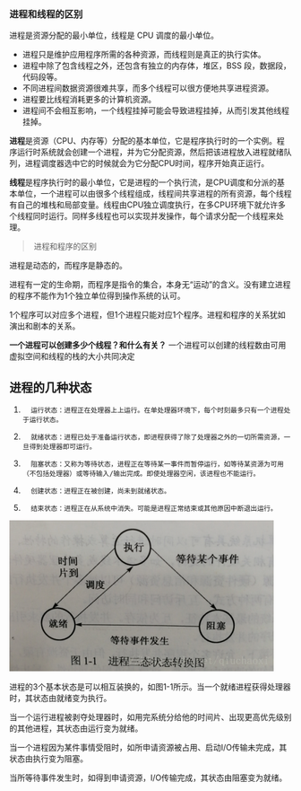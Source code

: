 ### 进程和线程的区别

进程是资源分配的最小单位，线程是 CPU 调度的最小单位。

- 进程只是维护应用程序所需的各种资源，而线程则是真正的执行实体。
- 进程中除了包含线程之外，还包含有独立的内存体，堆区，BSS 段，数据段，代码段等。
- 不同进程间数据资源很难共享，而多个线程可以很方便地共享进程资源。
- 进程要比线程消耗更多的计算机资源。
- 进程间不会相互影响，一个线程挂掉可能会导致进程挂掉，从而引发其他线程挂掉。



**进程**是资源（CPU、内存等）分配的基本单位，它是程序执行时的一个实例。程序运行时系统就会创建一个进程，并为它分配资源，然后把该进程放入进程就绪队列，进程调度器选中它的时候就会为它分配CPU时间，程序开始真正运行。

**线程**是程序执行时的最小单位，它是进程的一个执行流，是CPU调度和分派的基本单位，一个进程可以由很多个线程组成，线程间共享进程的所有资源，每个线程有自己的堆栈和局部变量。线程由CPU独立调度执行，在多CPU环境下就允许多个线程同时运行。同样多线程也可以实现并发操作，每个请求分配一个线程来处理。   

> ​     进程和程序的区别    

   进程是动态的，而程序是静态的。    

   进程有一定的生命期，而程序是指令的集合，本身无“运动”的含义。没有建立进程的程序不能作为1个独立单位得到操作系统的认可。    

​    1个程序可以对应多个进程，但1个进程只能对应1个程序。进程和程序的关系犹如演出和剧本的关系。   

 **一个进程可以创建多少个线程？和什么有关？**
 一个进程可以创建的线程数由可用虚拟空间和线程的栈的大小共同决定

## 进程的几种状态

1)       运行状态：进程正在处理器上上运行。在单处理器环境下，每个时刻最多只有一个进程处于运行状态。

2)       就绪状态：进程已处于准备运行状态，即进程获得了除了处理器之外的一切所需资源，一旦得到处理器即可运行。

3)       阻塞状态：又称为等待状态，进程正在等待某一事件而暂停运行，如等待某资源为可用（不包括处理器）或等待输入/输出完成。即使处理器空闲，该进程也不能运行。

4)       创建状态：进程正在被创建，尚未到就绪状态。

5)       结束状态：进程正在从系统中消失。可能是进程正常结束或其他原因中断退出运行。

![image-20200515173818254](../../Images/image-20200515173818254.png)

  进程的3个基本状态是可以相互装换的，如图1-1所示。当一个就绪进程获得处理器时，其状态由就绪变为执行。

  当一个运行进程被剥夺处理器时，如用完系统分给他的时间片、出现更高优先级别的其他进程，其状态由运行变为就绪。

  当一个进程因为某件事情受阻时，如所申请资源被占用、启动I/O传输未完成，其状态由执行变为阻塞。

  当所等待事件发生时，如得到申请资源，I/O传输完成，其状态由阻塞变为就绪。
